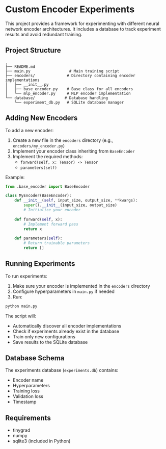 # Custom Encoder Experiments

This project provides a framework for experimenting with different neural network encoder architectures. It includes a database to track experiment results and avoid redundant training.

## Project Structure

```
.
├── README.md
├── main.py                 # Main training script
├── encoders/              # Directory containing encoder implementations
│   ├── __init__.py
│   ├── base_encoder.py    # Base class for all encoders
│   └── mlp_encoder.py     # MLP encoder implementation
└── database/             # Database handling
    └── experiment_db.py   # SQLite database manager
```

## Adding New Encoders

To add a new encoder:

1. Create a new file in the `encoders` directory (e.g., `encoders/my_encoder.py`)
2. Implement your encoder class inheriting from `BaseEncoder`
3. Implement the required methods:
   - `forward(self, x: Tensor) -> Tensor`
   - `parameters(self)`

Example:
```python
from .base_encoder import BaseEncoder

class MyEncoder(BaseEncoder):
    def __init__(self, input_size, output_size, **kwargs):
        super().__init__(input_size, output_size)
        # Initialize your encoder
    
    def forward(self, x):
        # Implement forward pass
        return x
    
    def parameters(self):
        # Return trainable parameters
        return []
```

## Running Experiments

To run experiments:

1. Make sure your encoder is implemented in the `encoders` directory
2. Configure hyperparameters in `main.py` if needed
3. Run:
```bash
python main.py
```

The script will:
- Automatically discover all encoder implementations
- Check if experiments already exist in the database
- Train only new configurations
- Save results to the SQLite database

## Database Schema

The experiments database (`experiments.db`) contains:
- Encoder name
- Hyperparameters
- Training loss
- Validation loss
- Timestamp

## Requirements

- tinygrad
- numpy
- sqlite3 (included in Python) 